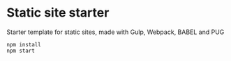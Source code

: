 # Static site starter  
Starter template for static sites, made with Gulp, Webpack, BABEL and PUG

```
npm install
npm start
```
